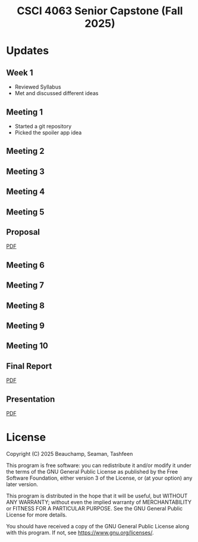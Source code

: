 <h1 align="center">CSCI 4063 Senior Capstone (Fall 2025)</h1>

# Updates

## Week 1

- Reviewed Syllabus
- Met and discussed different ideas

## Meeting 1

- Started a git repository
- Picked the spoiler app idea

## Meeting 2

<!-- - Write bullet notes here. -->

## Meeting 3

<!-- - Write bullet notes here. -->

## Meeting 4

<!-- - Write bullet notes here. -->

## Meeting 5

<!-- - Write bullet notes here. -->

## Proposal

[PDF](docs/proposal/proposal.pdf)

## Meeting 6

<!-- - Write bullet notes here. -->

## Meeting 7

<!-- - Write bullet notes here. -->

## Meeting 8

<!-- - Write bullet notes here. -->

## Meeting 9

<!-- - Write bullet notes here. -->

## Meeting 10

<!-- - Write bullet notes here. -->

## Final Report

[PDF](docs/final/report.pdf)

## Presentation

[PDF](docs/presentation/presentation.pdf)

# License

Copyright (C) 2025  Beauchamp, Seaman, Tashfeen

This program is free software: you can redistribute it and/or modify
it under the terms of the GNU General Public License as published by
the Free Software Foundation, either version 3 of the License, or
(at your option) any later version.

This program is distributed in the hope that it will be useful,
but WITHOUT ANY WARRANTY; without even the implied warranty of
MERCHANTABILITY or FITNESS FOR A PARTICULAR PURPOSE.  See the
GNU General Public License for more details.

You should have received a copy of the GNU General Public License
along with this program.  If not, see <https://www.gnu.org/licenses/>.
